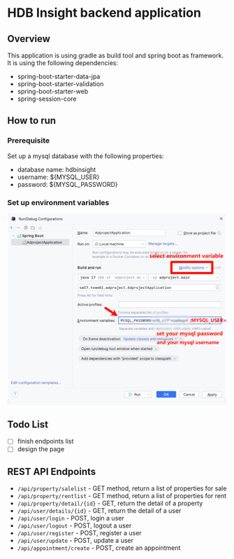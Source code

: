 # HDB Insight backend application

## Overview

This application is using gradle as build tool and spring boot as framework. It is using the following dependencies:
- spring-boot-starter-data-jpa
- spring-boot-starter-validation
- spring-boot-starter-web
- spring-session-core

## How to run

### Prerequisite
Set up a mysql database with the following properties:
- database name: hdbinsight
- username: ${MYSQL_USER}
- password: ${MYSQL_PASSWORD}

### Set up environment variables
![how to set up environment variables](./docs/how-to-set-environment-var.png)
## Todo List

- [ ] finish endpoints list
- [ ] design the page

## REST API Endpoints

- `/api/property/salelist` - GET method, return a list of properties for sale
- `/api/property/rentlist` - GET method, return a list of properties for rent
- `/api/property/detail/{id}` - GET, return the detail of a property
- `/api/user/details/{id}` - GET, return the detail of a user
- `/api/user/login` - POST, login a user
- `/api/user/logout` - POST, logout a user
- `/api/user/register` - POST, register a user
- `/api/user/update` - POST, update a user
- `/api/appointment/create` - POST, create an appointment
